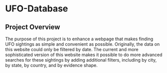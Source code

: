 # UFO-Database

## Project Overview

The purpose of this project is to enhance a webpage that makes finding UFO sightings as simple and convenient as possible.  Originally, the data on this website could only be filtered by date.  The current and more sophisticated version of this website makes it possible to do more advanced searches for these sightings by adding additional filters, including by city, by state, by country, and by evidence shape.  

